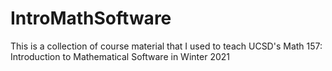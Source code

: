 # IntroMathSoftware
This is a collection of course material that I used to teach UCSD's Math 157: Introduction to Mathematical Software in Winter 2021
